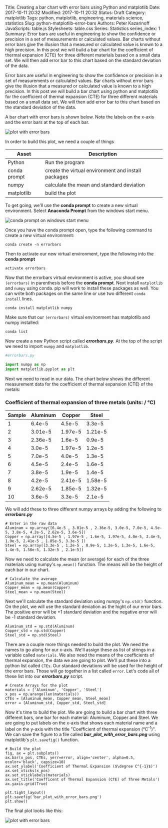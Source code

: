 Title: Creating a bar chart with error bars using Python and matplotlib
Date: 2017-10-11 20:32
Modified: 2017-10-11 20:32
Status: Draft
Category: matplotlib
Tags: python, matplotlib, engineering, materials science, statistics
Slug: python-matplotlib-error-bars
Authors: Peter Kazarinoff
JavaScripts: table.js
Stylesheets: table.css
Series: Statistics
series_index: 1
Summary: Error bars are useful in engineering to show the confidence or precision in a set of measurements or calculated values. Bar charts without error bars give the illusion that a measured or calculated value is known to a high precision. In this post we will build a bar chart for the coefficient of thermal expansion (CTE) for three different materials based on a small data set. We will then add error bar to this chart based on the standard deviation of the data.

Error bars are useful in engineering to show the confidence or precision in a set of measurements or calculated values. Bar charts without error bars give the illusion that a measured or calculated value is known to a high precision. In this post we will build a bar chart using python and matplotlib for the coefficient of thermal expansion (CTE) for three different materials based on a small data set. We will then add error bar to this chart based on the standard deviation of the data.

A bar chart with error bars is shown below. Note the labels on the x-axis and the error bars at the top of each bar.

![plot with error bars]({filename}/images/bar_plot_with_error_bars.png)

In order to build this plot, we need a couple of things

|Asset|Description|
|---|---|
Python| Run the program |
conda prompt	| create the virtual environment and install packages |
numpy	| calculate the mean and standard deviation	|
matplotlib	| build the plot	|



To get going, we'll use the **conda prompt** to create a new virtual environment. Select **Anaconda Prompt** from the windows start menu.

![conda prompt on windows start menu]({filename}/images/conda_in_windows_start_menu.png)


Once you have the conda prompt open, type the following command to create a new virtual environment:

```
conda create -n errorbars
```

Then to activate our new virtual environment, type the following into the **conda prompt**

```
activate errorbars
```

Now that the errorbars virtual environment is active, you shoud see ```(errorbars)``` in parenthesis before the **conda prompt**.
Next install ```matplotlib``` and ```numpy``` using conda. pip will work to install these packages as well. You can write both packages on the same line or use two different ```conda install``` lines.

```
conda install matplotlib numpy
```

Make sure that our ```(errorbars)``` virtual environment has matplotlib and numpy installed:

```
conda list
```



Now create a new Python script called ***errorbars.py***. At the top of the script we need to import ```numpy``` and ```matplotlib```.

```python
#errorbars.py

import numpy as np
import matplotlib.pyplot as plt

```

Next we need to read in our data. The chart below shows the different measurement data for the coefficient of thermal expansion (CTE) of the metals:

### Coefficient of thermal expansion of three metals (units: /  &#176;C) 
 Sample | Aluminum | Copper | Steel 
 ----- | ------------- | ------------- | ------------- 
 1 | 6.4e-5  | 4.5e-5  | 3.3e-5  
 2 | 3.01e-5  | 1.97e-5  | 1.21e-5  
 3 | 2.36e-5  | 1.6e-5  | 0.9e-5  
 4 | 3.0e-5  | 1.97e-5 | 1.2e-5  
 5 | 7.0e-5  | 4.0e-5  | 1.3e-5  
 6 | 4.5e-5  | 2.4e-5  | 1.6e-5  
 7 | 3.8e-5 | 1.9e-5  | 1.4e-5 
 8 | 4.2e-5  | 2.41e-5  | 1.58e-5  
 9 | 2.62e-5  | 1.85e-5  | 1.32e-5  
 10 | 3.6e-5  | 3.3e-5  | 2.1e-5  

We will add these to three different numpy arrays by adding the following to ***errorbars.py***

```
# Enter in the raw data
Aluminum = np.array([6.4e-5 , 3.01e-5 , 2.36e-5, 3.0e-5, 7.0e-5, 4.5e-5, 3.8e-5, 4.2e-5, 2.62e-5, 3.6e-5])
Copper = np.array([4.5e-5 , 1.97e-5 , 1.6e-5, 1.97e-5, 4.0e-5, 2.4e-5, 1.9e-5, 2.41e-5 , 1.85e-5, 3.3e-5 ])
Steel = np.array([3.3e-5 , 1.2e-5 , 0.9e-5, 1.2e-5, 1.3e-5, 1.6e-5, 1.4e-5, 1.58e-5, 1.32e-5 , 2.1e-5])
```


Now we need to calculate the mean (or average) for each of the three materials using numpy's ```np.mean()``` function. The means will be the height of each bar in our chart.

```
# Calculate the average
Aluminum_mean = np.mean(Aluminum)
Copper_mean = np.mean(Copper)
Steel_mean = np.mean(Steel)
```

Next we'll calculate the standard deviation using numpy's ```np.std()``` function. On the plot, we will use the standard deviation as the hight of our error bars. The positive error will be +1 standard deviation and the negative error will be -1 standard deviation. 

```
Aluminum_std = np.std(Aluminum)
Copper_std = np.std(Copper)
Steel_std = np.std(Steel)
```

There are a couple more things needed to build the plot. We need the names to go along for our x-axis. We'll assign these as list of strings in a variable called ```materials```. We also need the means of the coefficients of thermal expansion, the data we are going to plot. We'll put these into a python list called ```CTEs```. Our standard deviations will be used for the height of the error bars. Those will go together in a list called ```error```. Let's code all of these list into our ***errorbars.py*** script.

```
# Create Arrays for the plot
materials = ['Aluminum', 'Copper', 'Steel']
x_pos = np.arange(len(materials))
CTEs = [Aluminum_mean, Copper_mean, Steel_mean]
error = [Aluminum_std, Copper_std, Steel_std]
```


Now it's time to build the plot. We are going to build a bar chart with three different bars, one bar for each material: Aluminum, Copper and Steel. We are going to put labels on the x-axis that shows each material name and a label on the y-axis with the title "Coefficient of thermal expansion (&#176;C<sup>-1</sup>)". We can save the figure to a file called ***bar_plot_with_error_bars.png*** using matplotlib's ```plt.savefig()``` function.

```
# Build the plot
fig, ax = plt.subplots()
ax.bar(x_pos, CTEs, yerr=error, align='center', alpha=0.5, ecolor='black', capsize=10)
ax.set_ylabel('Coefficient of Thermal Expansion ($\degree C^{-1}$)')
ax.set_xticks(x_pos)
ax.set_xticklabels(materials)
ax.set_title('Coefficent of Thermal Expansion (CTE) of Three Metals')
ax.yaxis.grid(True)

plt.tight_layout()
plt.savefig('bar_plot_with_error_bars.png')
plt.show()
```

The final plot looks like this:

![plot with error bars]({filename}/images/bar_plot_with_error_bars.png)